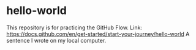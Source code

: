 # hello-world
This repository is for practicing the GitHub Flow.
Link: https://docs.github.com/en/get-started/start-your-journey/hello-world
A sentence I wrote on my local computer.
